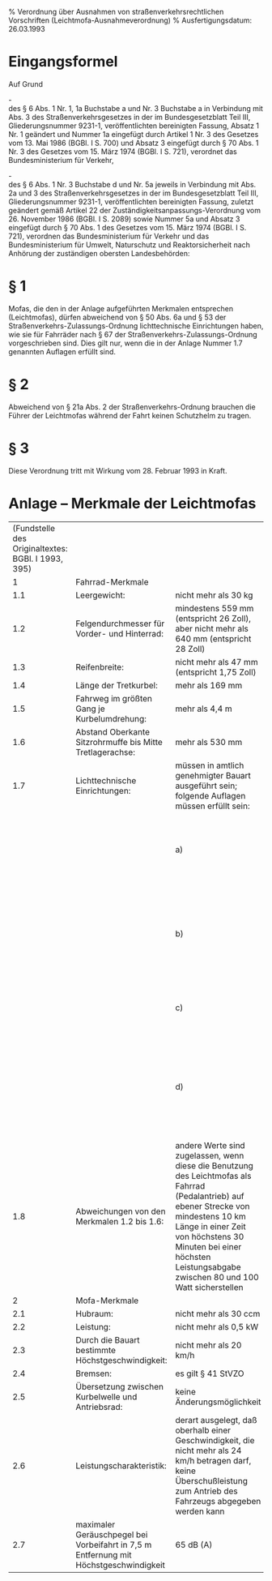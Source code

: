 % Verordnung über Ausnahmen von straßenverkehrsrechtlichen Vorschriften  (Leichtmofa-Ausnahmeverordnung)
% Ausfertigungsdatum: 26.03.1993
 
# Eingangsformel

Auf Grund

\-  
des § 6 Abs. 1 Nr. 1, 1a Buchstabe a und Nr. 3 Buchstabe a in Verbindung mit Abs. 3 des Straßenverkehrsgesetzes in der im Bundesgesetzblatt Teil III, Gliederungsnummer 9231-1, veröffentlichten bereinigten Fassung, Absatz 1 Nr. 1 geändert und Nummer 1a eingefügt durch Artikel 1 Nr. 3 des Gesetzes vom 13. Mai 1986 (BGBl. I S. 700) und Absatz 3 eingefügt durch § 70 Abs. 1 Nr. 3 des Gesetzes vom 15. März 1974 (BGBl. I S. 721), verordnet das Bundesministerium für Verkehr,

\-  
des § 6 Abs. 1 Nr. 3 Buchstabe d und Nr. 5a jeweils in Verbindung mit Abs. 2a und 3 des Straßenverkehrsgesetzes in der im Bundesgesetzblatt Teil III, Gliederungsnummer 9231-1, veröffentlichten bereinigten Fassung, zuletzt geändert gemäß Artikel 22 der Zuständigkeitsanpassungs-Verordnung vom 26. November 1986 (BGBl. I S. 2089) sowie Nummer 5a und Absatz 3 eingefügt durch § 70 Abs. 1 des Gesetzes vom 15. März 1974 (BGBl. I S. 721), verordnen das Bundesministerium für Verkehr und das Bundesministerium für Umwelt, Naturschutz und Reaktorsicherheit nach Anhörung der zuständigen obersten Landesbehörden:

# § 1

Mofas, die den in der Anlage aufgeführten Merkmalen entsprechen (Leichtmofas), dürfen abweichend von § 50 Abs. 6a und § 53 der Straßenverkehrs-Zulassungs-Ordnung lichttechnische Einrichtungen haben, wie sie für Fahrräder nach § 67 der Straßenverkehrs-Zulassungs-Ordnung vorgeschrieben sind. Dies gilt nur, wenn die in der Anlage Nummer 1.7 genannten Auflagen erfüllt sind.

# § 2

Abweichend von § 21a Abs. 2 der Straßenverkehrs-Ordnung brauchen die Führer der Leichtmofas während der Fahrt keinen Schutzhelm zu tragen.

# § 3

Diese Verordnung tritt mit Wirkung vom 28. Februar 1993 in Kraft.

# Anlage – Merkmale der Leichtmofas

|                                                    |                                                                                       |                                                                                                                                                                                                                                                                  |                                                                                                                                                                           |
|:-------|:-------------------------|:----|:----------------------------------|
| (Fundstelle des Originaltextes: BGBl. I 1993, 395) |                                                                                       |                                                                                                                                                                                                                                                                  |                                                                                                                                                                           |
| 1                                                  | Fahrrad-Merkmale                                                                      |                                                                                                                                                                                                                                                                  |                                                                                                                                                                           |
| 1.1                                                | Leergewicht:                                                                          | nicht mehr als 30 kg                                                                                                                                                                                                                                             |                                                                                                                                                                           |
| 1.2                                                | Felgendurchmesser für Vorder- und Hinterrad:                                          | mindestens 559 mm (entspricht 26 Zoll), aber nicht mehr als 640 mm (entspricht 28 Zoll)                                                                                                                                                                          |                                                                                                                                                                           |
| 1.3                                                | Reifenbreite:                                                                         | nicht mehr als 47 mm (entspricht 1,75 Zoll)                                                                                                                                                                                                                      |                                                                                                                                                                           |
| 1.4                                                | Länge der Tretkurbel:                                                                 | mehr als 169 mm                                                                                                                                                                                                                                                  |                                                                                                                                                                           |
| 1.5                                                | Fahrweg im größten Gang je Kurbelumdrehung:                                           | mehr als 4,4 m                                                                                                                                                                                                                                                   |                                                                                                                                                                           |
| 1.6                                                | Abstand Oberkante Sitzrohrmuffe bis Mitte Tretlagerachse:                             | mehr als 530 mm                                                                                                                                                                                                                                                  |                                                                                                                                                                           |
| 1.7                                                | Lichttechnische Einrichtungen:                                                        | müssen in amtlich genehmigter Bauart ausgeführt sein; folgende Auflagen müssen erfüllt sein:                                                                                                                                                                     |                                                                                                                                                                           |
|                                                    |                                                                                       | a)                                                                                                                                                                                                                                                              | Ein Antrieb der Lichtmaschine, der auch nur eine kurzzeitige Unterbrechung der Stromerzeugung nicht erwarten läßt.                                                        |
|                                                    |                                                                                       | b)                                                                                                                                                                                                                                                              | Eine Schaltung, die selbsttätig bei geringer Geschwindigkeit von Lichtmaschinen- auf Batteriebetrieb umschaltet (Standbeleuchtung).                                       |
|                                                    |                                                                                       | c)                                                                                                                                                                                                                                                              | Ein Großflächen-Rückstrahler, der mit dem Buchstabe "Z" gekennzeichnet ist.                                                                                               |
|                                                    |                                                                                       | d)                                                                                                                                                                                                                                                              | Ein Scheinwerfer, der der Nummer 23 Abs. 5 Ziffer 2 der Technischen Anforderungen an Fahrzeugteile bei der Bauartprüfung nach § 22a StVZO (VkBl. 1983 S. 617) entspricht. |
| 1.8                                                | Abweichungen von den Merkmalen 1.2 bis 1.6:                                           | andere Werte sind zugelassen, wenn diese die Benutzung des Leichtmofas als Fahrrad (Pedalantrieb) auf ebener Strecke von mindestens 10 km Länge in einer Zeit von höchstens 30 Minuten bei einer höchsten Leistungsabgabe zwischen 80 und 100 Watt sicherstellen |                                                                                                                                                                           |
| 2                                                  | Mofa-Merkmale                                                                         |                                                                                                                                                                                                                                                                  |                                                                                                                                                                           |
| 2.1                                                | Hubraum:                                                                              | nicht mehr als 30 ccm                                                                                                                                                                                                                                            |                                                                                                                                                                           |
| 2.2                                                | Leistung:                                                                             | nicht mehr als 0,5 kW                                                                                                                                                                                                                                            |                                                                                                                                                                           |
| 2.3                                                | Durch die Bauart bestimmte Höchstgeschwindigkeit:                                     | nicht mehr als 20 km/h                                                                                                                                                                                                                                           |                                                                                                                                                                           |
| 2.4                                                | Bremsen:                                                                              | es gilt § 41 StVZO                                                                                                                                                                                                                                               |                                                                                                                                                                           |
| 2.5                                                | Übersetzung zwischen Kurbelwelle und Antriebsrad:                                     | keine Änderungsmöglichkeit                                                                                                                                                                                                                                       |                                                                                                                                                                           |
| 2.6                                                | Leistungscharakteristik:                                                              | derart ausgelegt, daß oberhalb einer Geschwindigkeit, die nicht mehr als 24 km/h betragen darf, keine Überschußleistung zum Antrieb des Fahrzeugs abgegeben werden kann                                                                                          |                                                                                                                                                                           |
| 2.7                                                | maximaler Geräuschpegel bei Vorbeifahrt in 7,5 m Entfernung mit Höchstgeschwindigkeit | 65 dB (A)                                                                                                                                                                                                                                                        |                                                                                                                                                                           |
